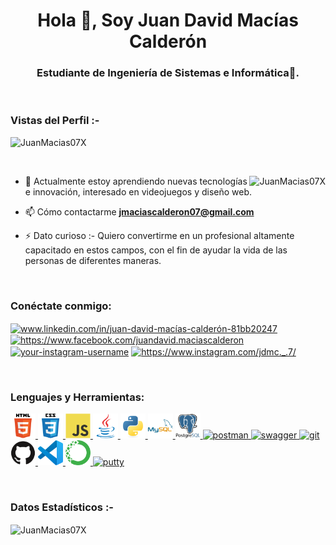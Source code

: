 <h1 align="center">Hola 👋, Soy Juan David Macías Calderón</h1>
<h3 align="center">Estudiante de Ingeniería de Sistemas e Informática🌟.</h3>

<br>

<p align="right"> <h3>Vistas del Perfil :-</h3> <img src="https://komarev.com/ghpvc/?username=JuanMacias07X&label=Vistas%20del%20Perfil&color=0e75b6&style=flat"
    alt="JuanMacias07X" /> 
  </p>

<br>

<p><img align="right" src="https://github.com/Adam-pw/Adam-pw/blob/main/animation_500_kxa883sd.gif" alt="JuanMacias07X" /></p>


- 🌱 Actualmente estoy aprendiendo nuevas tecnologías e innovación, interesado en videojuegos y diseño web.

- 📫 Cómo contactarme **jmaciascalderon07@gmail.com**

- ⚡ Dato curioso :- Quiero convertirme en un profesional altamente capacitado en estos campos, con el fin de ayudar la vida de las personas de diferentes maneras.

<br>

<h3 align="left">Conéctate conmigo:</h3>
<p align="left">
  <a href="https://www.linkedin.com/in/your-linkedin-url" target="blank"><img align="center"
      src="https://raw.githubusercontent.com/rahuldkjain/github-profile-readme-generator/master/src/images/icons/Social/linked-in-alt.svg"
      alt="www.linkedin.com/in/juan-david-macías-calderón-81bb20247" height="30" width="40" /></a>
  <a href="https://fb.com/your-facebook-url" target="blank"><img align="center"
      src="https://raw.githubusercontent.com/rahuldkjain/github-profile-readme-generator/master/src/images/icons/Social/facebook.svg"
      alt="https://www.facebook.com/juandavid.maciascalderon" height="30" width="40" /></a>
  <a href="https://instagram.com/your-instagram-url" target="blank"><img align="center"
      src="https://raw.githubusercontent.com/rahuldkjain/github-profile-readme-generator/master/src/images/icons/Social/instagram.svg"
      alt="your-instagram-username" height="30" width="40" /></a>
  <a href="https://www.hackerrank.com/your-hackerrank-url" target="blank"><img align="center"
      src="https://raw.githubusercontent.com/rahuldkjain/github-profile-readme-generator/master/src/images/icons/Social/hackerrank.svg"
      alt="https://www.instagram.com/jdmc._.7/" height="30" width="40" /></a>
</p>

<br>

<h3 align="left">Lenguajes y Herramientas:</h3>
<p align="left"> <a href="https://www.w3.org/html/" target="_blank" rel="noreferrer"> <img
      src="https://raw.githubusercontent.com/devicons/devicon/master/icons/html5/html5-original-wordmark.svg"
      alt="html5" width="40" height="40" /> </a> <a href="https://www.w3schools.com/css/" target="_blank"
    rel="noreferrer"> <img
      src="https://raw.githubusercontent.com/devicons/devicon/master/icons/css3/css3-original-wordmark.svg" alt="css3"
      width="40" height="40" /> </a> <a href="https://developer.mozilla.org/en-US/docs/Web/JavaScript" target="_blank"
    rel="noreferrer"> <img
      src="https://raw.githubusercontent.com/devicons/devicon/master/icons/javascript/javascript-original.svg"
      alt="javascript" width="40" height="40" /> </a> <a href="https://www.java.com" target="_blank" rel="noreferrer"> <img
      src="https://raw.githubusercontent.com/devicons/devicon/master/icons/java/java-original.svg" alt="java" width="40"
      height="40" /> </a> <a href="https://www.python.org" target="_blank" rel="noreferrer"> <img
      src="https://raw.githubusercontent.com/devicons/devicon/master/icons/python/python-original.svg" alt="python"
      width="40" height="40" /> </a> <a href="https://www.mysql.com/" target="_blank" rel="noreferrer"> <img
      src="https://raw.githubusercontent.com/devicons/devicon/master/icons/mysql/mysql-original-wordmark.svg"
      alt="mysql" width="40" height="40" /> </a> </a> <a href="https://www.postgresql.org/" target="_blank" rel="noreferrer"> <img
      src="https://raw.githubusercontent.com/devicons/devicon/master/icons/postgresql/postgresql-original-wordmark.svg"
      alt="postgresql" width="40" height="40" /> </a> <a href="https://postman.com" target="_blank" rel="noreferrer"> <img
      src="https://www.vectorlogo.zone/logos/getpostman/getpostman-icon.svg" alt="postman" width="40" height="40"/> </a> <a href="https://swagger.io/" target="_blank" rel="noreferrer"> <img
      src="https://cdn.worldvectorlogo.com/logos/swagger.svg" alt="swagger" width="40" height="40"/> </a> <a href="https://git-scm.com/" target="_blank" rel="noreferrer"> <img
      src="https://www.vectorlogo.zone/logos/git-scm/git-scm-icon.svg" alt="git" width="40" height="40"/> </a> <a href="https://github.com/" target="_blank" rel="noreferrer"> <img
      src="https://raw.githubusercontent.com/devicons/devicon/master/icons/github/github-original.svg" alt="github" width="40" height="40"/> </a> <a href="https://code.visualstudio.com/" target="_blank" rel="noreferrer"> <img
      src="https://raw.githubusercontent.com/devicons/devicon/master/icons/vscode/vscode-original.svg" alt="vscode" width="40" height="40"/> </a> <a href="https://www.anaconda.com/" target="_blank" rel="noreferrer"> <img
      src="https://raw.githubusercontent.com/devicons/devicon/master/icons/anaconda/anaconda-original.svg" alt="anaconda" width="40" height="40"/> </a> <a href="https://www.putty.org/" target="_blank" rel="noreferrer"> <img
      src="https://www.vectorlogo.zone/logos/putty/putty-official.svg" alt="putty" width="40" height="40"/> </a>
</p>

<br>

<h3>Datos Estadísticos :-</h3>
<p><img align="center"
    src="https://github-readme-stats.vercel.app/api/top-langs?username=JuanMacias07X&show_icons=true&locale=es&bg_color=0d1117&text_color=ffffff&layout=compact"
    alt="JuanMacias07X" 
    bg_color=#808080/></p>

<br>

<p>&nbsp;<img align="center" src="https://github-readme-stats.vercel.app
